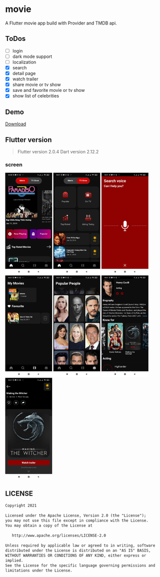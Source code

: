 # movie

A Flutter movie app build with Provider and TMDB api.  
## ToDos
- [ ] login
- [ ] dark mode support
- [ ] localization
- [x] search 
- [x] detail page 
- [x] watch trailer
- [x] share movie or tv show
- [x] save and favorite movie or tv show
- [x] show list of celebrities
## Demo
<a href='https://github.com/dung95bk/TheMovieDex/raw/develop/app-release.apk'>Download</a>
## Flutter version
>Flutter version 2.0.4
>Dart version 2.12.2

### screen
<img src="https://github.com/dung95bk/TheMovieDex/blob/develop/screenshoot/android01.jpg" width="150">&nbsp;<img src="https://github.com/dung95bk/TheMovieDex/blob/develop/screenshoot/android02.jpg" width="150">&nbsp;<img src="https://github.com/dung95bk/TheMovieDex/blob/develop/screenshoot/android03.jpg" width="150">&nbsp;<img src="https://github.com/dung95bk/TheMovieDex/blob/develop/screenshoot/android04.jpg" width="150">&nbsp;<img src="https://github.com/dung95bk/TheMovieDex/blob/develop/screenshoot/android05.jpg" width="150">&nbsp;<img src="https://github.com/dung95bk/TheMovieDex/blob/develop/screenshoot/android06.jpg" width="150">&nbsp;<img src="https://github.com/dung95bk/TheMovieDex/blob/develop/screenshoot/android07.jpg" width="150">  

## LICENSE
    Copyright 2021 
    
    Licensed under the Apache License, Version 2.0 (the "License");
    you may not use this file except in compliance with the License.
    You may obtain a copy of the License at
    
       http://www.apache.org/licenses/LICENSE-2.0
    
    Unless required by applicable law or agreed to in writing, software
    distributed under the License is distributed on an "AS IS" BASIS,
    WITHOUT WARRANTIES OR CONDITIONS OF ANY KIND, either express or implied.
    See the License for the specific language governing permissions and
    limitations under the License.

